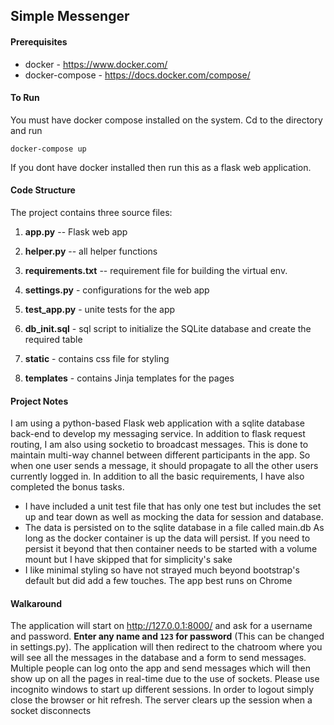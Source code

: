 
## Simple Messenger


#### Prerequisites

- docker - https://www.docker.com/
- docker-compose - https://docs.docker.com/compose/

#### To Run

You must have docker compose installed on the system. Cd to the directory  and run
```
docker-compose up
```
If you dont have docker installed then run this as a flask web application. 


#### Code Structure

The project contains three source files:
1. **app.py** -- Flask web app

2. **helper.py** -- all helper functions

3. **requirements.txt** -- requirement file for building the virtual env.

4. **settings.py** - configurations for the web app

5. **test_app.py** - unite tests for the app

6. **db_init.sql** - sql script to initialize the SQLite database and create the required table

7. **static** - contains css file for styling

8. **templates** - contains Jinja templates for the pages


#### Project Notes

I am using a python-based Flask web application with a sqlite database back-end to develop my messaging service.
In addition to flask request routing, I am also using socketio to broadcast messages. This is done to maintain multi-way
channel between different participants in the app. So when one user sends a message, it should propagate to all the
other users currently logged in. In addition to all the basic requirements, I have also completed the bonus tasks. 
- I have included a unit test file that has only one test but includes the set up and tear down as well as mocking the data
for session and database.
- The data is persisted on to the sqlite database in a file called main.db As long as the docker container is up the 
data will persist. If you need to persist it beyond that then container needs to be started with a volume mount but I
have skipped that for simplicity's sake
- I like minimal styling so have not strayed much beyond bootstrap's default but did add a few touches. The app best 
runs on Chrome

#### Walkaround

The application will start on http://127.0.0.1:8000/ and ask for a username and password. **Enter any name and `123`
for password** (This can be changed in settings.py). The application will then redirect to the chatroom where you will
see all the messages in the database and a form to send messages. Multiple people can log onto the app and send messages
which will then show up on all the pages in real-time due to the use of sockets. Please use incognito windows to start
up different sessions. In order to logout simply close the browser or hit refresh. The server clears up the session when
a socket disconnects